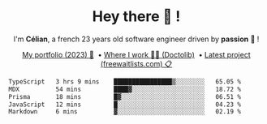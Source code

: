 <h1 align="center">Hey there 👋 !</h1>

<p align="center">I'm <b>Célian</b>, a french 23 years old software engineer driven by <b>passion</b> 👀 !</p>
<p align="center">
  <a href="https://celian.cloud">My portfolio (2023) 🚀</a> 
  ‎ •‎ 
  <a href="https://doctolib.com">Where I work 👨‍⚕️ (Doctolib)</a> 
  ‎ •‎ 
  <a href="https://freewaitlists.com">Latest project (freewaitlists.com) 📋</a> 
</p>

<!--START_SECTION:waka-->

```txt
TypeScript   3 hrs 9 mins    ████████████████▒░░░░░░░░   65.05 %
MDX          54 mins         ████▓░░░░░░░░░░░░░░░░░░░░   18.72 %
Prisma       18 mins         █▓░░░░░░░░░░░░░░░░░░░░░░░   06.51 %
JavaScript   12 mins         █░░░░░░░░░░░░░░░░░░░░░░░░   04.23 %
Markdown     6 mins          ▓░░░░░░░░░░░░░░░░░░░░░░░░   02.19 %
```

<!--END_SECTION:waka-->
